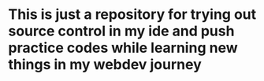 # This is just a repository for trying out source control in my ide and push practice codes while learning new things in my webdev journey
